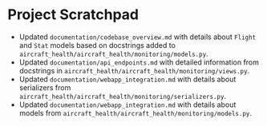 # Project Scratchpad

- Updated `documentation/codebase_overview.md` with details about `Flight` and `Stat` models based on docstrings added to `aircraft_health/aircraft_health/monitoring/models.py`.
- Updated `documentation/api_endpoints.md` with detailed information from docstrings in `aircraft_health/aircraft_health/monitoring/views.py`.
- Updated `documentation/webapp_integration.md` with details about serializers from `aircraft_health/aircraft_health/monitoring/serializers.py`.
- Updated `documentation/webapp_integration.md` with details about models from `aircraft_health/aircraft_health/monitoring/models.py`.
